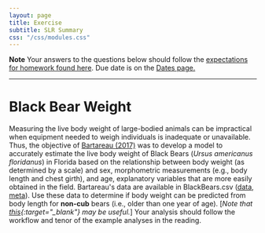 ```yaml
---
layout: page
title: Exercise
subtitle: SLR Summary
css: "/css/modules.css"
---
```


<div class="alert alert-warning">
  <strong>Note</strong> Your answers to the questions below should follow the <a href="../resources/hwformat" target="_blank">expectations for homework found here</a>. Due date is on the <a href="../../resources/Dates-Current" target="_blank">Dates page.</a>
</div>

----

# Black Bear Weight
Measuring the live body weight of large-bodied animals can be impractical when equipment needed to weigh individuals is inadequate or unavailable. Thus, the objective of [Bartareau (2017)](http://www.fwspubs.org/doi/10.3996/012016-JFWM-003) was to develop a model to accurately estimate the live body weight of Black Bears (*Ursus americanus floridanus*) in Florida based on the relationship between body weight (as determined by a scale) and sex, morphometric measurements (e.g., body length and chest girth), and age, explanatory variables that are more easily obtained in the field. Bartareau's data are available in BlackBears.csv  ([data](https://raw.githubusercontent.com/droglenc/NCData/master/BlackBears.csv), [meta](https://github.com/droglenc/NCData/blob/master/BlackBears_meta.txt)). Use these data to determine if body weight can be predicted from body length for **non-cub** bears (i.e., older than one year of age). [*Note that [this](../resources/R_HowTo_Filter.html){:target="_blank"} may be useful.*] Your analysis should follow the workflow and tenor of the example analyses in the reading.
